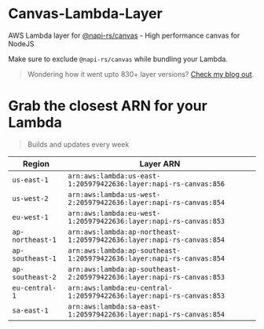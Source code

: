 # Canvas-Lambda-Layer

AWS Lambda layer for [@napi-rs/canvas](https://github.com/Brooooooklyn/canvas) - High performance canvas for NodeJS

Make sure to exclude `@napi-rs/canvas` while bundling your Lambda.

> Wondering how it went upto 830+ layer versions? [Check my blog out](https://learnaws.io/blog/lambda-layer-recursion).

# Grab the closest ARN for your Lambda
> Builds and updates every week

| Region | Layer ARN |
| ------ | --------- |
|`us-east-1`|`arn:aws:lambda:us-east-1:205979422636:layer:napi-rs-canvas:856`|
|`us-west-2`|`arn:aws:lambda:us-west-2:205979422636:layer:napi-rs-canvas:854`|
|`eu-west-1`|`arn:aws:lambda:eu-west-1:205979422636:layer:napi-rs-canvas:853`|
|`ap-northeast-1`|`arn:aws:lambda:ap-northeast-1:205979422636:layer:napi-rs-canvas:854`|
|`ap-southeast-1`|`arn:aws:lambda:ap-southeast-1:205979422636:layer:napi-rs-canvas:854`|
|`ap-southeast-2`|`arn:aws:lambda:ap-southeast-2:205979422636:layer:napi-rs-canvas:853`|
|`eu-central-1`|`arn:aws:lambda:eu-central-1:205979422636:layer:napi-rs-canvas:853`|
|`sa-east-1`|`arn:aws:lambda:sa-east-1:205979422636:layer:napi-rs-canvas:854`|
